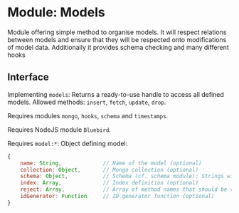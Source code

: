 # Module: Models

Module offering simple method to organise models. It will respect relations between models and ensure that they will be respected onto modifications of model data. Additionally it provides schema checking and many different hooks


## Interface

Implementing ```models```: Returns a ready-to-use handle to access all defined models. Allowed methods: ```insert```, ```fetch```, ```update```, ```drop```.

Requires modules ```mongo```, ```hooks```, ```schema``` and ```timestamps```.

Requires NodeJS module ```Bluebird```.

Requires ```model:*```: Object defining model:
``` Javascript
{
	name: String,             // Name of the model (optional)
	collection: Object,       // Mongo collection (optional)
	schema: Object,           // Schema (cf. schema module); Strings will indicate relations
	index: Array,             // Index definition (optional)
	reject: Array,            // Array of method names that should be rejected if called
	idGenerator: Function     // ID generator function (optional)
}
```


